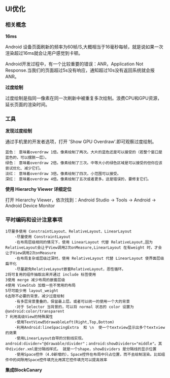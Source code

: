 
## UI优化

### 相关概念

**16ms**

Android 设备页面刷新的频率为60帧/S,大概相当于16毫秒每帧，就是说如果一次渲染超过16ms就会让用户感觉到卡顿。

Android开发过程中，有一个比较重要的错误：ANR，Application Not Response.当我们的页面超过5s没有响应，通知超过10s没有返回系统就会报ANR。

**过度绘制**

过度绘制是指同一像素在同一次刷新中被重复多次绘制。浪费CPU和GPU资源，延长页面的渲染时间。


### 工具

**发现过度绘制**

通过手机里的开发者选项，打开 'Show GPU Overdraw'.即可观察过度绘制。

    蓝色： 意味着overdraw 1倍。像素绘制了两次。大片的蓝色还是可以接受的（若整个窗口是蓝色的，可以摆脱一层）。
    绿色： 意味着overdraw 2倍。像素绘制了三次。中等大小的绿色区域是可以接受的但你应该尝试优化、减少它们。
    淡红： 意味着overdraw 3倍。像素绘制了四次，小范围可以接受。
    深红： 意味着overdraw 4倍。像素绘制了五次或者更多。这是错误的，要修复它们。

**使用 Hierarchy Viewer 详细定位**

打开 Hierarchy Viewer，依次找到：Android Studio -> Tools -> Android -> Android Device Monitor

### 平时编码和设计注意事项

    1尽量多使用 ConstraintLayout、RelativeLayout、LinearLayout
        ·尽量使用 ConstraintLayout
        ·在布局层级相同的情况下，使用 LinearLayout 代替 RelativeLayout,因为RelativeLayout会让子View调用2次onMeasure,LinearLayout 在有weight 时，才会让子View调用2次onMeasure
        ·在布局复杂或层级过深时，使用 RelativeLayout 代替 LinearLayout 使界面层级扁平化
        ·尽量避免RelativeLayout嵌套RelativeLayout，恶性循环。
    2将可复用的组件抽取出来并通过 include 标签使用
    3使用 merge 减少布局的嵌套层级
    4使用 ViewStub 加载一些不常用的布局
    5尽可能少用 layout_weight
    6去除不必要的背景，减少过度绘制
        ·有多层背景重叠的，保留最上层。或者可以统一的使用一个大的背景
        ·对于 Selector 当背景的，可以将 normal 状态的 color 设置为 @android:color/transparent
    7 利用高级View的特殊属性
        ·使用TextView的drawableLeft(Right,Top,Bottom)
        ·利用Android:lineSpacingExtra  和 \n  使一个textview显示出多个textview的效果
        ·使用LinearLayout自带的分割线实现。android:divider="@drawable/divider"；android:showDividers="middle"。其中divider.xml是分隔线样式。 就是一个shape，showDividers 是分隔线的显示位置
        ·使用Space控件（4.0新增的），Space控件在布局中只占位置，而不去绘制渲染。比如组件中的间隙用Space控件填充比用其它控件填充可以提高效率


**集成BlockCanary**
